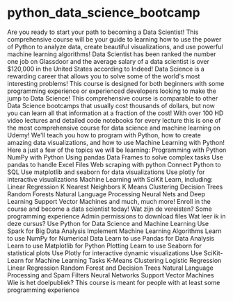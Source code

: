 # python_data_science_bootcamp
Are you ready to start your path to becoming a Data Scientist!   This comprehensive course will be your guide to learning how to use the power of Python to analyze data, create beautiful visualizations, and use powerful machine learning algorithms!  Data Scientist has been ranked the number one job on Glassdoor and the average salary of a data scientist is over $120,000 in the United States according to Indeed! Data Science is a rewarding career that allows you to solve some of the world's most interesting problems!  This course is designed for both beginners with some programming experience or experienced developers looking to make the jump to Data Science!  This comprehensive course is comparable to other Data Science bootcamps that usually cost thousands of dollars, but now you can learn all that information at a fraction of the cost! With over 100 HD video lectures and detailed code notebooks for every lecture this is one of the most comprehensive course for data science and machine learning on Udemy!  We'll teach you how to program with Python, how to create amazing data visualizations, and how to use Machine Learning with Python! Here a just a few of the topics we will be learning:  Programming with Python NumPy with Python Using pandas Data Frames to solve complex tasks Use pandas to handle Excel Files Web scraping with python Connect Python to SQL Use matplotlib and seaborn for data visualizations Use plotly for interactive visualizations Machine Learning with SciKit Learn, including: Linear Regression K Nearest Neighbors K Means Clustering Decision Trees Random Forests Natural Language Processing Neural Nets and Deep Learning Support Vector Machines and much, much more! Enroll in the course and become a data scientist today!    Wat zijn de vereisten?  Some programming experience Admin permissions to download files Wat leer ik in deze cursus?  Use Python for Data Science and Machine Learning Use Spark for Big Data Analysis Implement Machine Learning Algorithms Learn to use NumPy for Numerical Data Learn to use Pandas for Data Analysis Learn to use Matplotlib for Python Plotting Learn to use Seaborn for statistical plots Use Plotly for interactive dynamic visualizations Use SciKit-Learn for Machine Learning Tasks K-Means Clustering Logistic Regression Linear Regression Random Forest and Decision Trees Natural Language Processing and Spam Filters Neural Networks Support Vector Machines Wie is het doelpubliek?  This course is meant for people with at least some programming experience
